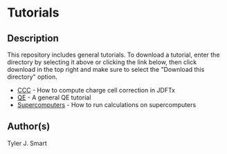 Tutorials
===================================

Description
------------------------------------
This repository includes general tutorials. To download a tutorial, enter the directory by selecting it above or clicking the link below, then click download in the top right and make sure to select the "Download this directory" option.

* [CCC](CCC/) - How to compute charge cell correction in JDFTx
* [QE](QE/) - A general QE tutorial
* [Supercomputers](Supercomputers/) - How to run calculations on supercomputers

Author(s)
------------------------------------
Tyler J. Smart

